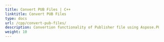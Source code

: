 ```yaml
---
title: Convert PUB Files | C++
linktitle: Convert PUB Files
type: docs
url: /cpp/convert-pub-files/
description: Convertion functionality of Publisher file using Aspose.PUB for C++ solution is described and demonstrated with the pseudocode in this article.
weight: 10
---
```



